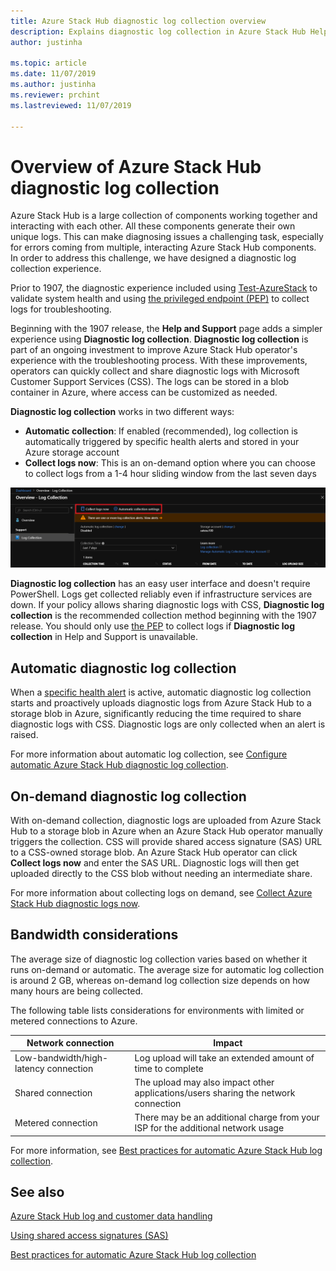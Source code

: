 ```yaml
---
title: Azure Stack Hub diagnostic log collection overview 
description: Explains diagnostic log collection in Azure Stack Hub Help + Support, including on-demand and automatic log collection.
author: justinha

ms.topic: article
ms.date: 11/07/2019
ms.author: justinha
ms.reviewer: prchint
ms.lastreviewed: 11/07/2019

---
```

# Overview of Azure Stack Hub diagnostic log collection 

Azure Stack Hub is a large collection of components working together and interacting with each other. All these components generate their own unique logs. This can make diagnosing issues a challenging task, especially for errors coming from multiple, interacting Azure Stack Hub components. In order to address this challenge, we have designed a diagnostic log collection experience. 

Prior to 1907, the diagnostic experience included using [Test-AzureStack](azure-stack-diagnostic-test.md) to validate system health and using [the privileged endpoint (PEP)](azure-stack-configure-on-demand-diagnostic-log-collection-tzl.md#use-the-privileged-endpoint-pep-to-collect-diagnostic-logs) to collect logs for troubleshooting. 

Beginning with the 1907 release, the **Help and Support** page adds a simpler experience using **Diagnostic log collection**. 
**Diagnostic log collection** is part of an ongoing investment to improve Azure Stack Hub operator's experience with the troubleshooting process. 
With these improvements, operators can quickly collect and share diagnostic logs with Microsoft Customer Support Services (CSS). 
The logs can be stored in a blob container in Azure, where access can be customized as needed.    
   
**Diagnostic log collection** works in two different ways:

- **Automatic collection**: If enabled (recommended), log collection is automatically triggered by specific health alerts and stored in your Azure storage account
- **Collect logs now**: This is an on-demand option where you can choose to collect logs from a 1-4 hour sliding window from the last seven days

![Screenshot of diagnostic log collection options](media/azure-stack-automatic-log-collection/azure-stack-log-collection-overview.png)

**Diagnostic log collection** has an easy user interface and doesn't require PowerShell. 
Logs get collected reliably even if infrastructure services are down.
If your policy allows sharing diagnostic logs with CSS, **Diagnostic log collection** is the recommended collection method beginning with the 1907 release. 
You should only use [the PEP](azure-stack-configure-on-demand-diagnostic-log-collection-tzl.md#use-the-privileged-endpoint-pep-to-collect-diagnostic-logs) to collect logs if **Diagnostic log collection** in Help and Support is unavailable.

## Automatic diagnostic log collection 

When a [specific health alert](azure-stack-configure-automatic-diagnostic-log-collection-tzl.md#automatic-diagnostic-log-collection-alerts) is active, automatic diagnostic log collection starts and proactively uploads diagnostic logs from Azure Stack Hub to a storage blob in Azure, significantly reducing the time required to share diagnostic logs with CSS. Diagnostic logs are only collected when an alert is raised.  

For more information about automatic log collection, see [Configure automatic Azure Stack Hub diagnostic log collection](azure-stack-configure-automatic-diagnostic-log-collection-tzl.md).

## On-demand diagnostic log collection

With on-demand collection, diagnostic logs are uploaded from Azure Stack Hub to a storage blob in Azure when an Azure Stack Hub operator manually triggers the collection.
CSS will provide shared access signature (SAS) URL to a CSS-owned storage blob. 
An Azure Stack Hub operator can click **Collect logs now** and enter the SAS URL. 
Diagnostic logs will then get uploaded directly to the CSS blob without needing an intermediate share. 

For more information about collecting logs on demand, see [Collect Azure Stack Hub diagnostic logs now](azure-stack-configure-on-demand-diagnostic-log-collection-tzl.md).

## Bandwidth considerations

The average size of diagnostic log collection varies based on whether it runs on-demand or automatic. 
The average size for automatic log collection is around 2 GB, whereas on-demand log collection size depends on how many hours are being collected. 

The following table lists considerations for environments with limited or metered connections to Azure.

| Network connection | Impact |
|--------------------|--------|
| Low-bandwidth/high-latency connection | Log upload will take an extended amount of time to complete | 
| Shared connection | The upload may also impact other applications/users sharing the network connection |
| Metered connection | There may be an additional charge from your ISP for the additional network usage |

For more information, see [Best practices for automatic Azure Stack Hub log collection](azure-stack-best-practices-automatic-diagnostic-log-collection.md).

## See also

[Azure Stack Hub log and customer data handling](https://docs.microsoft.com/azure-stack/operator/azure-stack-data-collection)

[Using shared access signatures (SAS)](https://docs.microsoft.com/azure/storage/common/storage-dotnet-shared-access-signature-part-1)

[Best practices for automatic Azure Stack Hub log collection](azure-stack-best-practices-automatic-diagnostic-log-collection.md)
